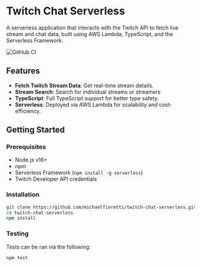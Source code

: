 # Twitch Chat Serverless

A serverless application that interacts with the Twitch API to fetch live stream and chat data, built using AWS Lambda, TypeScript, and the Serverless Framework.

![GitHub CI](https://github.com/dwyl/auth_plug/actions/workflows/ci.yml/badge.svg)

## Features

- **Fetch Twitch Stream Data**: Get real-time stream details.
- **Stream Search**: Search for individual streams or streamers
- **TypeScript**: Full TypeScript support for better type safety.
- **Serverless**: Deployed via AWS Lambda for scalability and cost-efficiency.

## Getting Started

### Prerequisites

- Node.js v16+
- npm
- Serverless Framework (`npm install -g serverless`)
- Twitch Developer API credentials

### Installation
```bash
git clone https://github.com/michaelfioretti/twitch-chat-serverless.git
cd twitch-chat-serverless
npm install
```

### Testing
Tests can be ran via the following:

`npm test`
